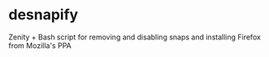 # desnapify
Zenity + Bash script for removing and disabling snaps and installing Firefox from Mozilla's PPA
